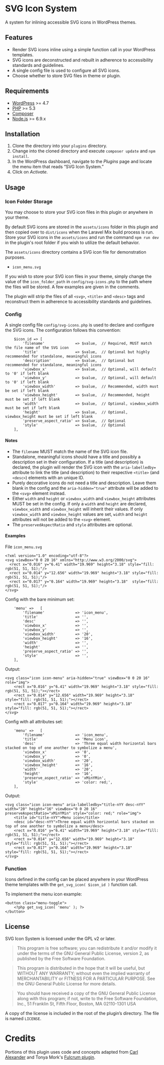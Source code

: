 # SVG Icon System

A system for inlining accessible SVG icons in WordPress themes.

## Features

* Render SVG icons inline using a simple function call in your WordPress templates.
* SVG icons are deconstructed and rebuilt in adherence to accessibility standards and guidelines.
* A single config file is used to configure all SVG icons.
* Choose whether to store SVG files in theme or plugin.

## Requirements

* [WordPress](https://wordpress.org/) >= 4.7
* [PHP](http://php.net/manual/en/install.php) >= 5.3
* [Composer](https://getcomposer.org/download/)
* [Node.js](http://nodejs.org/) >= 6.9.x

## Installation

1. Clone the directory into your `plugins` directory.
2. Change into the cloned directory and execute `composer update` and `npm install`.
3. In the WordPress dashboard, navigate to the *Plugins* page and locate the menu item that reads “SVG Icon System.”
4. Click on *Activate.*

## Usage

### Icon Folder Storage

You may choose to store your SVG icon files in this plugin or anywhere in your theme.

By default SVG icons are stored in the `assets/icons` folder in this plugin and then copied over to `dist/icons` when the Laravel Mix build process is run. Store your SVG icons in the `assets/icons` and run the command `npm run dev` in the plugin's root folder if you wish to utilize the default behavior.  

The `assets/icons` directory contains a SVG icon file for demonstration purposes.

* `icon_menu.svg`

If you wish to store your SVG icon files in your theme, simply change the value of the `icon_folder_path` in `config/svg-icons.php` to the path where the files will be stored. A few examples are given in the comments.

The plugin will strip the files of all `<svg>`, `<title>` and `<desc>` tags and reconstruct them in adherence to accessibility standards and guidelines.

### Config

A single config file `config/svg-icons.php` is used to declare and configure the SVG icons. The configuration follows this convention:

```
    $icon_id => [
        'filename'              => $value,  // Required, MUST match the file name of the SVG icon
        'title'                 => $value,  // Optional but highly recommended for standalone, meaningful icons
        'description'           => $value,  // Optional but recommended for standalone, meaningful icons
        'viewbox_x'             => $value,  // Optional, will default to '0' if left blank
        'viewbox_y'             => $value,  // Optional, will default to '0' if left blank
        'viewbox_width'         => $value,  // Recommended, width must be set if left blank
        'viewbox_height'        => $value,  // Recommended, height must be set if left blank
        'width'                 => $value,  // Optional, viewbox_width must be set if left blank
        'height'                => $value,  // Optional, viewbox_height must be set if left blank
        'preserve_aspect_ratio' => $value,  // Optional
        'style'                 => $value,  // Optional
    ],
```

#### Notes

* The `filename` MUST match the name of the SVG icon file.
* Standalone, meaningful icons should have a title and possibly a description set in their configuration. If a title (and description) is declared, the plugin will render the SVG icon with the `aria-labelledby=` attribute to link the title (and description) to their respective `<title>` (and `<desc>`) elements with an unique ID.
* Purely decorative icons do not need a title and description. Leave them blank in the config and the `aria-hidden="true"` attribute will be added to the `<svg>` element instead.
* Either `width` and `height` or `viewbox_width` and `viewbox_height` attributes MUST be set in the config. If only a `width` and `height` are declared, `viewbox_width` and `viewbox_height` will inherit their values. If only `viewbox_width` and `viewbox_height` values are set, `width` and `height` attributes will not be added to the `<svg>` element.
* The `preservedAspectRatio` and `style` attributes are optional.

#### Examples

File `icon_menu.svg`
```
<?xml version="1.0" encoding="utf-8"?>
<svg viewBox="0 0 20 16" xmlns="http://www.w3.org/2000/svg">
  <rect x="0.016" y="6.41" width="19.969" height="3.18" style="fill: rgb(51, 51, 51);"/>
  <rect x="0.014" y="12.656" width="19.969" height="3.18" style="fill: rgb(51, 51, 51);"/>
  <rect x="0.017" y="0.164" width="19.969" height="3.18"  style="fill: rgb(51, 51, 51);"/>
</svg>
```

Config with the bare minimum set:
```
    'menu' =>   [
        'filename'              => 'icon_menu',
        'title'                 => '',
        'desc'                  => '',
        'viewbox_x'             => '',
        'viewbox_y'             => '',
        'viewbox_width'         => '20',
        'viewbox_height'        => '16',
        'width'                 => '',
        'height'                => '',
        'preserve_aspect_ratio' => '',
        'style'                 => '',
    ],
```

Output:
```
<svg class="icon icon-menu" aria-hidden="true" viewBox="0 0 20 16" role="img">        
    <rect x="0.016" y="6.41" width="19.969" height="3.18" style="fill: rgb(51, 51, 51);"></rect>
    <rect x="0.014" y="12.656" width="19.969" height="3.18" style="fill: rgb(51, 51, 51);"></rect>
    <rect x="0.017" y="0.164" width="19.969" height="3.18" style="fill: rgb(51, 51, 51);"></rect>
</svg>
```

Config with all attributes set:
```
    'menu' =>   [
        'filename'              => 'icon_menu',
        'title'                 => 'Menu icon',
        'desc'                  => 'Three equal width horizontal bars stacked on top of one another to symbolize a menu',
        'viewbox_x'             => '0',
        'viewbox_y'             => '0',
        'viewbox_width'         => '20',
        'viewbox_height'        => '16',
        'width'                 => '20',
        'height'                => '16',
        'preserve_aspect_ratio' => 'xMinYMin',
        'style'                 => 'color: red;',
    ],
```

Output:
```
<svg class="icon icon-menu" aria-labelledby="title-nYY desc-nYY" width="20" height="16" viewBox="0 0 20 16" preserveAspectRatio="xMinYMin" style="color: red;" role="img">
    <title id="title-nYY">Menu icon</title>
    <desc id="desc-nYY">Three equal width horizontal bars stacked on top of one another to symbolize a menu</desc>    
    <rect x="0.016" y="6.41" width="19.969" height="3.18" style="fill: rgb(51, 51, 51);"></rect>
    <rect x="0.014" y="12.656" width="19.969" height="3.18" style="fill: rgb(51, 51, 51);"></rect>
    <rect x="0.017" y="0.164" width="19.969" height="3.18" style="fill: rgb(51, 51, 51);"></rect>
</svg>
```

### Function

Icons defined in the config can be placed anywhere in your WordPress theme templates with the `get_svg_icon( $icon_id )` function call.

To implement the menu icon example:

```
<button class="menu-toggle">
    <?php get_svg_icon( 'menu' ); ?>
</button>
```

## License

SVG Icon System is licensed under the GPL v2 or later.

> This program is free software; you can redistribute it and/or modify it under the terms of the GNU General Public License, version 2, as published by the Free Software Foundation.

> This program is distributed in the hope that it will be useful, but WITHOUT ANY WARRANTY; without even the implied warranty of MERCHANTABILITY or FITNESS FOR A PARTICULAR PURPOSE. See the GNU General Public License for more details.

> You should have received a copy of the GNU General Public License along with this program; if not, write to the Free Software Foundation, Inc., 51 Franklin St, Fifth Floor, Boston, MA 02110-1301 USA

A copy of the license is included in the root of the plugin’s directory. The file is named `LICENSE`.

# Credits

Portions of this plugin uses code and concepts adapted from [Carl Alexander](https://carlalexander.ca/) and Tonya Mork's [Fulcrum plugin](https://github.com/hellofromtonya/Fulcrum).

